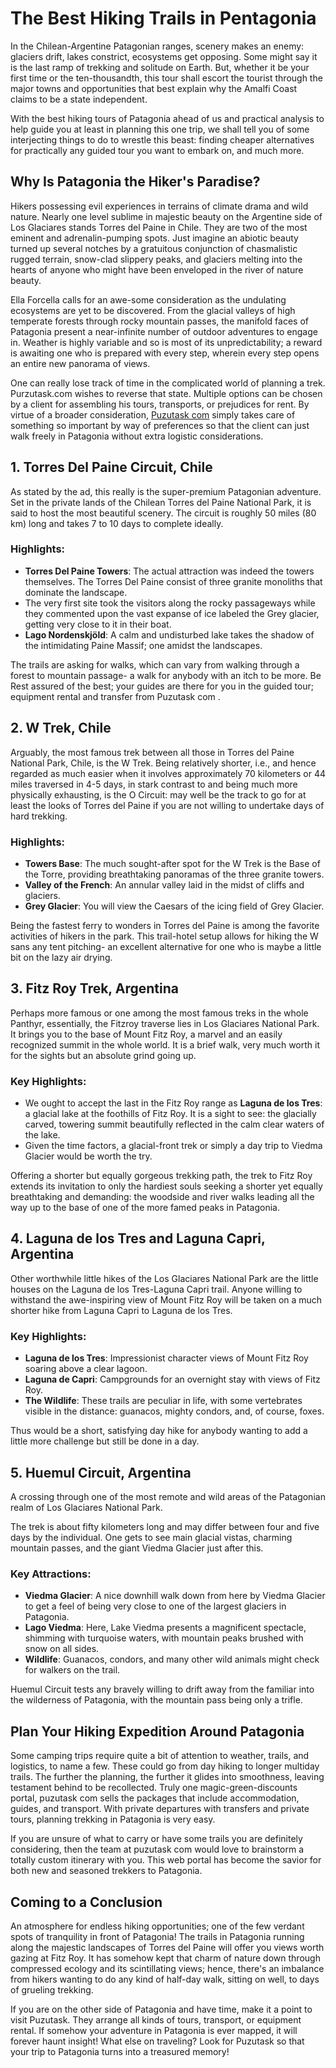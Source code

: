 # The Best Hiking Trails in Pentagonia

In the Chilean-Argentine Patagonian ranges, scenery makes an enemy: glaciers drift, lakes constrict, ecosystems get opposing. Some might say it is the last ramp of trekking and solitude on Earth. But, whether it be your first time or the ten-thousandth, this tour shall escort the tourist through the major towns and opportunities that best explain why the Amalfi Coast claims to be a state independent.

With the best hiking tours of Patagonia ahead of us and practical analysis to help guide you at least in planning this one trip, we shall tell you of some interjecting things to do to wrestle this beast: finding cheaper alternatives for practically any guided tour you want to embark on, and much more.

## Why Is Patagonia the Hiker's Paradise?

Hikers possessing evil experiences in terrains of climate drama and wild nature. Nearly one level sublime in majestic beauty on the Argentine side of Los Glaciares stands Torres del Paine in Chile. They are two of the most eminent and adrenalin-pumping spots. Just imagine an abiotic beauty turned up several notches by a gratuitous conjunction of chasmalistic rugged terrain, snow-clad slippery peaks, and glaciers melting into the hearts of anyone who might have been enveloped in the river of nature beauty.

Ella Forcella calls for an awe-some consideration as the undulating ecosystems are yet to be discovered. From the glacial valleys of high temperate forests through rocky mountain passes, the manifold faces of Patagonia present a near-infinite number of outdoor adventures to engage in. Weather is highly variable and so is most of its unpredictability; a reward is awaiting one who is prepared with every step, wherein every step opens an entire new panorama of views.

One can really lose track of time in the complicated world of planning a trek. Purzutask.com wishes to reverse that state. Multiple options can be chosen by a client for assembling his tours, transports, or prejudices for rent. By virtue of a broader consideration, [Puzutask com](https://www.puzutask.com/) simply takes care of something so important by way of preferences so that the client can just walk freely in Patagonia without extra logistic considerations.

## 1. Torres Del Paine Circuit, Chile

As stated by the ad, this really is the super-premium Patagonian adventure. Set in the private lands of the Chilean Torres del Paine National Park, it is said to host the most beautiful scenery. The circuit is roughly 50 miles (80 km) long and takes 7 to 10 days to complete ideally.

### Highlights:
- **Torres Del Paine Towers**: The actual attraction was indeed the towers themselves. The Torres Del Paine consist of three granite monoliths that dominate the landscape.
- The very first site took the visitors along the rocky passageways while they commented upon the vast expanse of ice labeled the Grey glacier, getting very close to it in their boat.
- **Lago Nordenskjöld**: A calm and undisturbed lake takes the shadow of the intimidating Paine Massif; one amidst the landscapes.

The trails are asking for walks, which can vary from walking through a forest to mountain passage- a walk for anybody with an itch to be more. Be Rest assured of the best; your guides are there for you in the guided tour; equipment rental and transfer from Puzutask com .

## 2. W Trek, Chile

Arguably, the most famous trek between all those in Torres del Paine National Park, Chile, is the W Trek. Being relatively shorter, i.e., and hence regarded as much easier when it involves approximately 70 kilometers or 44 miles traversed in 4-5 days, in stark contrast to and being much more physically exhausting, is the O Circuit: may well be the track to go for at least the looks of Torres del Paine if you are not willing to undertake days of hard trekking.

### Highlights:
- **Towers Base**: The much sought-after spot for the W Trek is the Base of the Torre, providing breathtaking panoramas of the three granite towers.
- **Valley of the French**: An annular valley laid in the midst of cliffs and glaciers.
- **Grey Glacier**: You will view the Caesars of the icing field of Grey Glacier.

Being the fastest ferry to wonders in Torres del Paine is among the favorite activities of hikers in the park. This trail-hotel setup allows for hiking the W sans any tent pitching- an excellent alternative for one who is maybe a little bit on the lazy air drying.

## 3. Fitz Roy Trek, Argentina

Perhaps more famous or one among the most famous treks in the whole Panthyr, essentially, the Fitzroy traverse lies in Los Glaciares National Park. It brings you to the base of Mount Fitz Roy, a marvel and an easily recognized summit in the whole world. It is a brief walk, very much worth it for the sights but an absolute grind going up.

### Key Highlights:
- We ought to accept the last in the Fitz Roy range as **Laguna de los Tres**: a glacial lake at the foothills of Fitz Roy. It is a sight to see: the glacially carved, towering summit beautifully reflected in the calm clear waters of the lake.
- Given the time factors, a glacial-front trek or simply a day trip to Viedma Glacier would be worth the try.

Offering a shorter but equally gorgeous trekking path, the trek to Fitz Roy extends its invitation to only the hardiest souls seeking a shorter yet equally breathtaking and demanding: the woodside and river walks leading all the way up to the base of one of the more famed peaks in Patagonia.

## 4. Laguna de los Tres and Laguna Capri, Argentina

Other worthwhile little hikes of the Los Glaciares National Park are the little houses on the Laguna de los Tres-Laguna Capri trail. Anyone willing to withstand the awe-inspiring view of Mount Fitz Roy will be taken on a much shorter hike from Laguna Capri to Laguna de los Tres.

### Key Highlights:
- **Laguna de los Tres**: Impressionist character views of Mount Fitz Roy soaring above a clear lagoon.
- **Laguna de Capri**: Campgrounds for an overnight stay with views of Fitz Roy.
- **The Wildlife**: These trails are peculiar in life, with some vertebrates visible in the distance: guanacos, mighty condors, and, of course, foxes.

Thus would be a short, satisfying day hike for anybody wanting to add a little more challenge but still be done in a day.

## 5. Huemul Circuit, Argentina

A crossing through one of the most remote and wild areas of the Patagonian realm of Los Glaciares National Park.

The trek is about fifty kilometers long and may differ between four and five days by the individual. One gets to see main glacial vistas, charming mountain passes, and the giant Viedma Glacier just after this.

### Key Attractions:
- **Viedma Glacier**: A nice downhill walk down from here by Viedma Glacier to get a feel of being very close to one of the largest glaciers in Patagonia.
- **Lago Viedma**: Here, Lake Viedma presents a magnificent spectacle, shimming with turquoise waters, with mountain peaks brushed with snow on all sides.
- **Wildlife**: Guanacos, condors, and many other wild animals might check for walkers on the trail.

Huemul Circuit tests any bravely willing to drift away from the familiar into the wilderness of Patagonia, with the mountain pass being only a trifle.

## Plan Your Hiking Expedition Around Patagonia

Some camping trips require quite a bit of attention to weather, trails, and logistics, to name a few. These could go from day hiking to longer multiday trails. The further the planning, the further it glides into smoothness, leaving testament behind to be recollected. Truly one magic-green-discounts portal, puzutask com sells the packages that include accommodation, guides, and transport. With private departures with transfers and private tours, planning trekking in Patagonia is very easy.

If you are unsure of what to carry or have some trails you are definitely considering, then the team at puzutask com would love to brainstorm a totally custom itinerary with you. This web portal has become the savior for both new and seasoned trekkers to Patagonia.

## Coming to a Conclusion

An atmosphere for endless hiking opportunities; one of the few verdant spots of tranquility in front of Patagonia! The trails in Patagonia running along the majestic landscapes of Torres del Paine will offer you views worth gazing at Fitz Roy. It has somehow kept that charm of nature down through compressed ecology and its scintillating views; hence, there's an imbalance from hikers wanting to do any kind of half-day walk, sitting on well, to days of grueling trekking.

If you are on the other side of Patagonia and have time, make it a point to visit Puzutask. They arrange all kinds of tours, transport, or equipment rental. If somehow your adventure in Patagonia is ever mapped, it will forever haunt insight! What else on traveling? Look for Puzutask so that your trip to Patagonia turns into a treasured memory!
